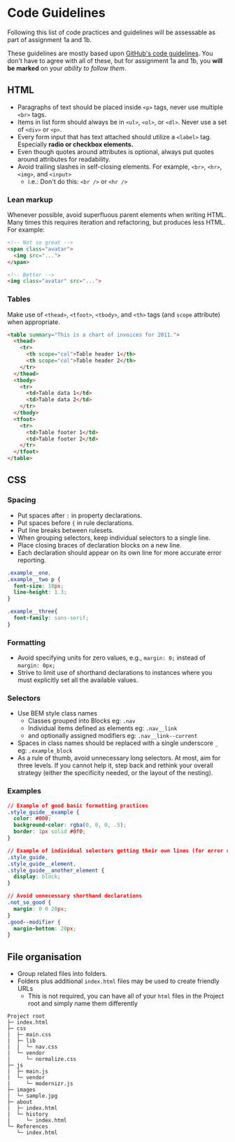 # Code Guidelines

Following this list of code practices and guidelines will be assessable as part of assignment 1a and 1b.

These guidelines are mostly based upon [GitHub's code guidelines](http://primercss.io/guidelines/). You don't have to agree with all of these, but for assignment 1a and 1b, you **will be marked** on your *ability to follow them*.

## HTML

- Paragraphs of text should be placed inside `<p>` tags, never use multiple `<br>` tags.
- Items in list form should always be in `<ul>`, `<ol>`, or `<dl>`. Never use a set of `<div>` or `<p>`.
- Every form input that has text attached should utilize a `<label>` tag. Especially **radio or checkbox elements.**
- Even though quotes around attributes is optional, always put quotes around attributes for readability.
- Avoid trailing slashes in self-closing elements. For example, `<br>`, `<hr>`,` <img>`, and `<input>`
  - i.e.: Don't do this: `<br />` or `<hr />`

### Lean markup

Whenever possible, avoid superfluous parent elements when writing HTML. Many times this requires iteration and refactoring, but produces less HTML. For example:

```html
<!-- Not so great -->
<span class="avatar">
  <img src="...">
</span>

<!-- Better -->
<img class="avatar" src="...">
```

### Tables
Make use of `<thead>`, `<tfoot>`, `<tbody>`, and `<th>` tags (and `scope` attribute) when appropriate.

```html
<table summary="This is a chart of invoices for 2011.">
  <thead>
    <tr>
      <th scope="col">Table header 1</th>
      <th scope="col">Table header 2</th>
    </tr>
  </thead>
  <tbody>
    <tr>
      <td>Table data 1</td>
      <td>Table data 2</td>
    </tr>
  </tbody>
  <tfoot>
    <tr>
      <td>Table footer 1</td>
      <td>Table footer 2</td>
    </tr>
  </tfoot>
</table>
```

## CSS

### Spacing

- Put spaces after `:` in property declarations.
- Put spaces before `{` in rule declarations.
- Put line breaks between rulesets.
- When grouping selectors, keep individual selectors to a single line.
- Place closing braces of declaration blocks on a new line.
- Each declaration should appear on its own line for more accurate error reporting.

```css
.example__one,
.example__two p {
  font-size: 18px;
  line-height: 1.3;
}

.example__three{
  font-family: sans-serif;
}
```

### Formatting

- Avoid specifying units for zero values, e.g., `margin: 0;` instead of `margin: 0px;`
- Strive to limit use of shorthand declarations to instances where you must explicitly set all the available values.

### Selectors

- Use BEM style class names
  - Classes grouped into Blocks eg: `.nav`
  - Individual items defined as elements eg: `.nav__link`
  - and optionally assigned modifiers eg: `.nav__link--current`
- Spaces in class names should be replaced with a single underscore `_` eg: `.example_block`
- As a rule of thumb, avoid unnecessary long selectors. At most, aim for three levels. If you cannot help it, step back and rethink your overall strategy (either the specificity needed, or the layout of the nesting).

### Examples

```css
// Example of good basic formatting practices
.style_guide__example {
  color: #000;
  background-color: rgba(0, 0, 0, .5);
  border: 1px solid #0f0;
}

// Example of individual selectors getting their own lines (for error reporting)
.style_guide,
.style_guide__element,
.style_guide__another_element {
  display: block;
}

// Avoid unnecessary shorthand declarations
.not_so_good {
  margin: 0 0 20px;
}
.good--modifier {
  margin-bottom: 20px;
}
```

## File organisation

- Group related files into folders.
- Folders plus additional `index.html` files may be used to create friendly URLs
  - This is not required, you can have all of your `html` files in the Project root and simply name them differently

```
Project root
├─ index.html
├─ css
|  ├─ main.css
|  ├─ lib
|  |  └─ nav.css
|  └─ vendor
|     └─ normalize.css
├─ js
|  ├─ main.js
|  └─ vendor
|     └─ modernizr.js
├─ images
|  └─ sample.jpg
├─ about
|  ├─ index.html
|  └─ history
|     └─ index.html
└─ References
   └─ index.html
```
